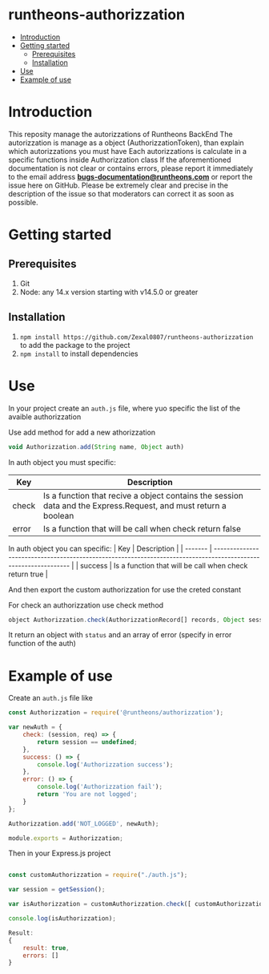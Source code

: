 # runtheons-authorizzation

- [Introduction](https://github.com/Zexal0807/runtheons-authorizzation#introduction)
- [Getting started](https://github.com/Zexal0807/runtheons-authorizzation#getting-started)
  - [Prerequisites](https://github.com/Zexal0807/runtheons-authorizzation#prerequisites)
  - [Installation](https://github.com/Zexal0807/runtheons-authorizzation#installation)
- [Use](https://github.com/Zexal0807/runtheons-authorizzation#use)
- [Example of use](https://github.com/Zexal0807/runtheons-authorizzation#example-of-use)

# Introduction

This reposity manage the autorizzations of Runtheons BackEnd
The autorizzation is manage as a object (AuthorizzationToken), than explain which autorizzations you must have
Each autorizzations is calculate in a specific functions inside Authorizzation class
If the aforementioned documentation is not clear or contains errors, please report it immediately to the email address **bugs-documentation@runtheons.com** or report the issue here on GitHub. Please be extremely clear and precise in the description of the issue so that moderators can correct it as soon as possible.

# Getting started

## Prerequisites

1. Git
2. Node: any 14.x version starting with v14.5.0 or greater

## Installation

1. `npm install https://github.com/Zexal0807/runtheons-authorizzation` to add the package to the project
2. `npm install` to install dependencies

# Use

In your project create an `auth.js` file, where yuo specific the list of the avaible authorizzation

Use add method for add a new athorizzation

```javascript
void Authorizzation.add(String name, Object auth)
```

In auth object you must specific:

| Key   | Description                                                                                                     |
| ----- | --------------------------------------------------------------------------------------------------------------- |
| check | Is a function that recive a object contains the session data and the Express.Request, and must return a boolean |
| error | Is a function that will be call when check return false                                                         |

In auth object you can specific:
| Key | Description |
| ------- | --------------------------------------------------------------------------------------------------------------- |
| success | Is a function that will be call when check return true |

And then export the custom authorizzation for use the creted constant

For check an authorizzation use check method

```javascript
object Authorizzation.check(AuthorizzationRecord[] records, Object session, Express.Req req)
```

It return an object with `status` and an array of error (specify in error function of the auth)

# Example of use

Create an `auth.js` file like

```javascript
const Authorizzation = require('@runtheons/authorizzation');

var newAuth = {
	check: (session, req) => {
		return session == undefined;
	},
	success: () => {
		console.log('Authorizzation success');
	},
	error: () => {
		console.log('Authorizzation fail');
		return 'You are not logged';
	}
};

Authorizzation.add('NOT_LOGGED', newAuth);

module.exports = Authorizzation;
```

Then in your Express.js project

```javascript

const customAuthorizzation = require("./auth.js");

var session = getSession();

var isAuthorizzation = customAuthorizzation.check([ customAuthorizzation.NOT_LOGGED], session);

console.log(isAuthorizzation);

Result:
{
	result: true,
	errors: []
}
```
